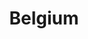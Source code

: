 ---
title: Belgium
indice: 0.45340748143641035
years:
- title: '1995'
  indice: 0.3864050300187845
- title: '1996'
  indice: 0.38966837607773686
- title: '1997'
  indice: 0.3883858890903164
- title: '1998'
  indice: 0.3921669100597071
- title: '1999'
  indice: 0.3995976645259934
- title: '2000'
  indice: 0.40048129347276185
- title: '2001'
  indice: 0.404626179465222
- title: '2002'
  indice: 0.404325368982483
- title: '2003'
  indice: 0.40406503304554214
- title: '2004'
  indice: 0.405356782019777
- title: '2005'
  indice: 0.40826896044240124
- title: '2006'
  indice: 0.41325512027568345
- title: '2007'
  indice: 0.4130952454173251
- title: '2008'
  indice: 0.41773438820524583
- title: '2009'
  indice: 0.4285934076473
- title: '2010'
  indice: 0.42685958470875535
- title: '2011'
  indice: 0.4297246385888311
- title: '2012'
  indice: 0.43497647059002226
- title: '2013'
  indice: 0.43786894177123675
- title: '2014'
  indice: 0.44021402144707616
- title: '2015'
  indice: 0.44154314254870936
- title: '2016'
  indice: 0.44365783964754674
- title: '2017'
  indice: 0.4469503457728492
- title: '2018'
  indice: 0.44935857114575295
- title: '2019'
  indice: 0.4492113840894392
- title: '2020'
  indice: 0.45340748143641035
---